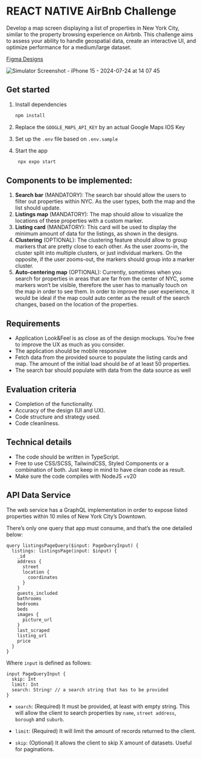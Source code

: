 # REACT NATIVE AirBnb Challenge

Develop a map screen displaying a list of properties in New York City, similar to the property browsing experience on Airbnb. This challenge aims to assess your ability to handle geospatial data, create an interactive UI, and optimize performance for a medium/large dataset.

[Figma Designs](https://www.figma.com/design/jOHU3HUTOVb1K7AJBjfWsg/Lockhop-Coding-Test?node-id=7002-40123&t=Rmlnnv0hQgTkZqMs-0)

![Simulator Screenshot - iPhone 15 - 2024-07-24 at 14 07 45](https://github.com/user-attachments/assets/02b2c549-5150-4094-be86-c90242ff2c63)


## Get started

1. Install dependencies

   ```bash
   npm install
   ```

2. Replace the `GOOGLE_MAPS_API_KEY` by an actual Google Maps IOS Key

3. Set up the `.env` file based on `.env.sample`

4. Start the app

   ```bash
    npx expo start
   ```

## Components to be implemented:

1. **Search bar** (MANDATORY): The search bar should allow the users to filter out properties within NYC. As the user types, both the map and the list should update. 
2. **Listings map** (MANDATORY): The map should allow to visualize the locations of these properties with a custom marker.
3. **Listing card** (MANDATORY): This card will be used to display the minimum amount of data for the listings, as shown in the designs. 
4. **Clustering** (OPTIONAL): The clustering feature should allow to group markers that are pretty close to each other. As the user zooms-in, the cluster split into multiple clusters, or just individual markers. On the opposite, if the user zooms-out, the markers should group into a marker cluster.
5. **Auto-centering map** (OPTIONAL): Currently, sometimes when you search for properties in areas that are far from the center of NYC, some markers won’t be visible, therefore the user has to manually touch on the map in order to see them. In order to improve the user experience, it would be ideal if the map could auto center as the result of the search changes, based on the location of the properties.

## Requirements

* Application Look&Feel is as close as of the design mockups. You’re free to improve the UX as much as you consider.
* The application should be mobile responsive
* Fetch data from the provided source to populate the listing cards and map. The amount of the initial load should be of at least 50 properties.
* The search bar should populate with data from the data source as well

## Evaluation criteria

* Completion of the functionality.
* Accuracy of the design (UI and UX).
* Code structure and strategy used.
* Code cleanliness.

## Technical details

* The code should be written in TypeScript.
* Free to use CSS/SCSS, TailwindCSS, Styled Components or a combination of both. Just keep in mind to have clean code as result.
* Make sure the code compiles with NodeJS +v20

## API Data Service

The web service has a GraphQL implementation in order to expose listed properties within 10 miles of New York City’s Downtown.

There’s only one query that app must consume, and that’s the one detailed below:

```
query listingsPageQuery($input: PageQueryInput) {
  listings: listingsPage(input: $input) {
    _id
    address {
      street
      location {
        coordinates
      }
    }
    guests_included
    bathrooms
    bedrooms
    beds
    images {
      picture_url
    }
    last_scraped
    listing_url
    price
  }
}
```

Where `input` is defined as follows:

```
input PageQueryInput {
  skip: Int
  limit: Int
  search: String! // a search string that has to be provided
}
```

- `search`: (Required) It must be provided, at least with empty string. This will allow the client to search properties by `name`, `street address`, `borough` and `suburb`.

- `limit`: (Required) It will limit the amount of records returned to the client.

- `skip`: (Optional) It allows the client to skip X amount of datasets. Useful for paginations.
